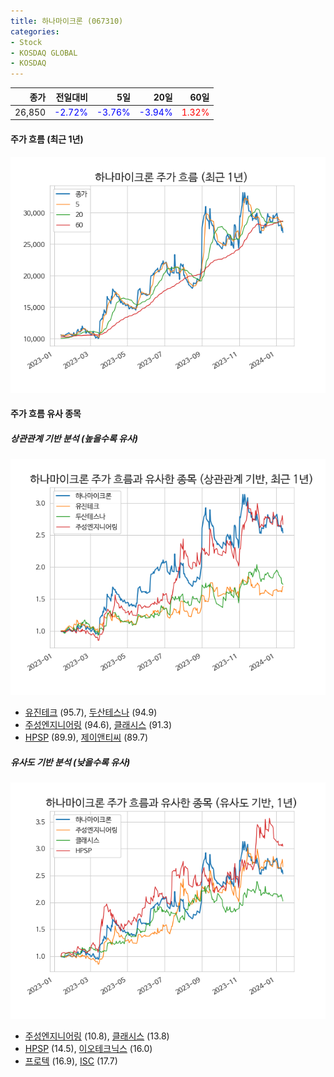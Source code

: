 ```yaml
---
title: 하나마이크론 (067310)
categories:
- Stock
- KOSDAQ GLOBAL
- KOSDAQ
---
```


|종가|전일대비|5일|20일|60일|
|---:|-------:|--:|---:|---:|
|26,850|<span style="color: blue">-2.72%</span>|<span style="color: blue">-3.76%</span>|<span style="color: blue">-3.94%</span>|<span style="color: red">1.32%</span>|

<!-- more -->


#### 주가 흐름 (최근 1년)
![067310](/assets/images/stock/067310.png)


#### 주가 흐름 유사 종목


##### 상관관계 기반 분석 (높을수록 유사)
![067310](/assets/images/stock/067310_corr.png)
- [유진테크](/084370/) (95.7), [두산테스나](/131970/) (94.9)
- [주성엔지니어링](/036930/) (94.6), [클래시스](/214150/) (91.3)
- [HPSP](/403870/) (89.9), [제이앤티씨](/204270/) (89.7)


##### 유사도 기반 분석 (낮을수록 유사)	
![067310](/assets/images/stock/067310_sim.png)
- [주성엔지니어링](/036930/) (10.8), [클래시스](/214150/) (13.8)
- [HPSP](/403870/) (14.5), [이오테크닉스](/039030/) (16.0)
- [프로텍](/053610/) (16.9), [ISC](/095340/) (17.7)
